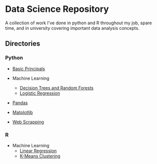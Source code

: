 # Data Science Repository

A collection of work I've done in python and R throughout my job, spare time, and in university covering important data analysis concepts.

## Directories

### Python
* [Basic Principals](https://github.com/craigthinman/Python-DS-And-ML-Notes/blob/master/basics.ipynb)

* Machine Learning
    * [Decision Trees and Random Forests](https://github.com/craigthinman/Python-DS-And-ML-Notes/blob/master/RF_modeling.ipynb)
    * [Logistic Regression](https://github.com/craigthinman/Python-DS-Repository/blob/master/Logistic%20Regression.ipynb)

* [Pandas](https://github.com/craigthinman/Python-DS-And-ML-Notes/blob/master/Pandas.ipynb)
    
* [Matplotlib](https://github.com/craigthinman/Python-DS-And-ML-Notes/blob/master/matplotlib_basics.ipynb)

* [Web Scrapping](https://github.com/craigthinman/Python-DS-Repository/blob/master/Census_Scrapper.py)

### R
* Machine Learning
    * [Linear Regression](https://github.com/craigthinman/Data-Science-Repository/blob/master/pop_prediction_arkansas.R)
    * [K-Means Clustering](https://github.com/craigthinman/Data-Science-Repository/blob/master/Cluster_Analysis.Rmd)
    

